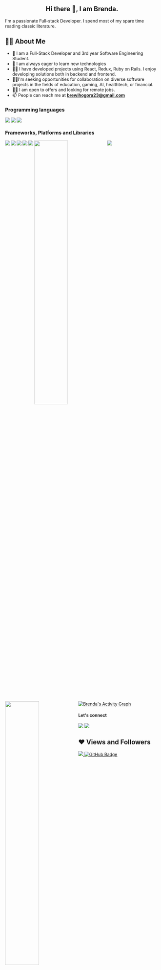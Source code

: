  <h2 align="center">Hi there 👋, I am Brenda.</h2>

<p>I'm a passionate Full-stack Developer. I spend most of my spare time reading classic literature.</p>

## 🙋‍♂️ About Me

- 🌱  I am a Full-Stack Developer and 3rd year Software Engineering Student.
- 🤔 I am always eager to learn new technologies
- 👨‍💻 I have developed projects using React, Redux, Ruby on Rails. I enjoy developing solutions both in backend and frontend.
- 🧑‍💼I'm seeking opportunities for collaboration on diverse software projects in the fields of education, gaming, AI, healthtech, or financial.
- 👩‍💼 I am open to offers and looking for remote jobs.
- 📫 People can reach me at **brewihogora23@gmail.com**

### Programming languages
<img align="left" src="https://img.shields.io/badge/html5-%23E34F26.svg?style=for-the-badge&logo=html5&logoColor=white" />
<img align="left" src="https://img.shields.io/badge/css3-%231572B6.svg?style=for-the-badge&logo=css3&logoColor=white" />
<img src="https://img.shields.io/badge/javascript-%23323330.svg?style=for-the-badge&logo=javascript&logoColor=%23F7DF1E" />


### Frameworks, Platforms and Libraries
<img align="left" src="https://img.shields.io/badge/node.js-6DA55F?style=for-the-badge&logo=node.js&logoColor=white" />
<img align="left" src="https://img.shields.io/badge/NPM-%23000000.svg?style=for-the-badge&logo=npm&logoColor=white" />
<img align="left" src="https://img.shields.io/badge/bootstrap-%23563D7C.svg?style=for-the-badge&logo=bootstrap&logoColor=white" />
<img align="left" src="https://img.shields.io/badge/rails-%23CC0000.svg?style=for-the-badge&logo=ruby-on-rails&logoColor=white" />
<img align="left" src="https://img.shields.io/badge/react-%2320232a.svg?style=for-the-badge&logo=react&logoColor=%2361DAFB" />
<img src="https://img.shields.io/badge/redux-%23593d88.svg?style=for-the-badge&logo=redux&logoColor=white" />




<img align="left" width= 47% src="https://github-readme-stats.vercel.app/api?username=Brenda309&show_icons=true&theme=radical" />
<img align="left" width= 47% src="https://github-readme-stats.vercel.app/api/top-langs/?username=Brenda309&layout=compact" />

<a href="https://github.com/Brenda309/github-readme-activity-graph"><img alt="Brenda's Activity Graph" src="https://activity-graph.herokuapp.com/graph?username=Brenda309&bg_color=0D1117&color=5BCDEC&line=5BCDEC&point=FFFFFF&hide_border=true" /></a>

#### Let's connect
<p align="left">
<a href = "https://www.linkedin.com/in/brenda-wihogora/"><img src="https://img.icons8.com/fluent/48/000000/linkedin.png" /></a>
<a href = "https://twitter.com/BrendaWihogora"><img src="https://img.icons8.com/fluent/48/000000/twitter.png" /></a>
</p>

## ❤ Views and Followers
<a href="https://github.com/Meghna-DAS/github-profile-views-counter">
    <img src="https://komarev.com/ghpvc/?username=Brenda309">
</a>
<a href="https://github.com/Brenda309?tab=followers"><img src="https://img.shields.io/github/followers/Brenda309?label=Followers&style=social" alt="GitHub Badge"></a>
